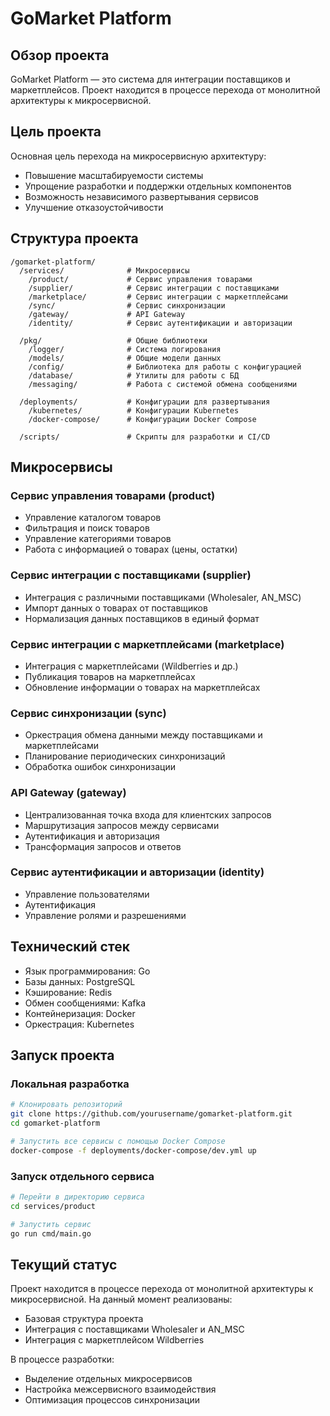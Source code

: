 # GoMarket Platform

## Обзор проекта

GoMarket Platform — это система для интеграции поставщиков и маркетплейсов. Проект находится в процессе перехода от монолитной архитектуры к микросервисной.

## Цель проекта

Основная цель перехода на микросервисную архитектуру:
- Повышение масштабируемости системы
- Упрощение разработки и поддержки отдельных компонентов
- Возможность независимого развертывания сервисов
- Улучшение отказоустойчивости

## Структура проекта

```
/gomarket-platform/
  /services/              # Микросервисы
    /product/             # Сервис управления товарами
    /supplier/            # Сервис интеграции с поставщиками
    /marketplace/         # Сервис интеграции с маркетплейсами
    /sync/                # Сервис синхронизации
    /gateway/             # API Gateway
    /identity/            # Сервис аутентификации и авторизации
  
  /pkg/                   # Общие библиотеки
    /logger/              # Система логирования
    /models/              # Общие модели данных
    /config/              # Библиотека для работы с конфигурацией
    /database/            # Утилиты для работы с БД
    /messaging/           # Работа с системой обмена сообщениями
  
  /deployments/           # Конфигурации для развертывания
    /kubernetes/          # Конфигурации Kubernetes
    /docker-compose/      # Конфигурации Docker Compose

  /scripts/               # Скрипты для разработки и CI/CD
```

## Микросервисы

### Сервис управления товарами (product)
- Управление каталогом товаров
- Фильтрация и поиск товаров
- Управление категориями товаров
- Работа с информацией о товарах (цены, остатки)

### Сервис интеграции с поставщиками (supplier)
- Интеграция с различными поставщиками (Wholesaler, AN_MSC)
- Импорт данных о товарах от поставщиков
- Нормализация данных поставщиков в единый формат

### Сервис интеграции с маркетплейсами (marketplace)
- Интеграция с маркетплейсами (Wildberries и др.)
- Публикация товаров на маркетплейсах
- Обновление информации о товарах на маркетплейсах

### Сервис синхронизации (sync)
- Оркестрация обмена данными между поставщиками и маркетплейсами
- Планирование периодических синхронизаций
- Обработка ошибок синхронизации

### API Gateway (gateway)
- Централизованная точка входа для клиентских запросов
- Маршрутизация запросов между сервисами
- Аутентификация и авторизация
- Трансформация запросов и ответов

### Сервис аутентификации и авторизации (identity)
- Управление пользователями
- Аутентификация
- Управление ролями и разрешениями

## Технический стек

- Язык программирования: Go
- Базы данных: PostgreSQL
- Кэширование: Redis
- Обмен сообщениями: Kafka
- Контейнеризация: Docker
- Оркестрация: Kubernetes

## Запуск проекта

### Локальная разработка

```bash
# Клонировать репозиторий
git clone https://github.com/yourusername/gomarket-platform.git
cd gomarket-platform

# Запустить все сервисы с помощью Docker Compose
docker-compose -f deployments/docker-compose/dev.yml up
```

### Запуск отдельного сервиса

```bash
# Перейти в директорию сервиса
cd services/product

# Запустить сервис
go run cmd/main.go
```

## Текущий статус

Проект находится в процессе перехода от монолитной архитектуры к микросервисной.
На данный момент реализованы:
- Базовая структура проекта
- Интеграция с поставщиками Wholesaler и AN_MSC
- Интеграция с маркетплейсом Wildberries

В процессе разработки:
- Выделение отдельных микросервисов
- Настройка межсервисного взаимодействия
- Оптимизация процессов синхронизации